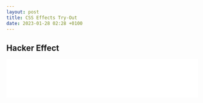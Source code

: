 ```yaml
---
layout: post
title: CSS Effects Try-Out
date: 2023-01-28 02:28 +0100
---
```

## Hacker Effect

<iframe
    src="{% link effects/hacker.html %}"
    style="width:100%; aspect-ratio: 5;"
    frameborder="0"
    scrolling="no"
></iframe>
